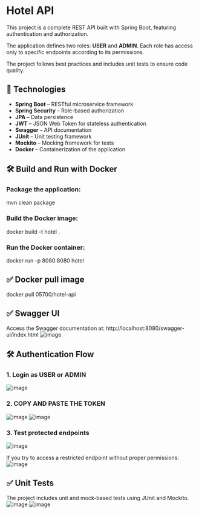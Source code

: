 # Hotel API

This project is a complete REST API built with Spring Boot, featuring authentication and authorization.

The application defines two roles: **USER** and **ADMIN**. Each role has access only to specific endpoints according to its permissions.

The project follows best practices and includes unit tests to ensure code quality.

## 🚀 Technologies

- **Spring Boot** – RESTful microservice framework  
- **Spring Security** – Role-based authorization  
- **JPA** – Data persistence  
- **JWT** – JSON Web Token for stateless authentication  
- **Swagger** – API documentation  
- **JUnit** – Unit testing framework  
- **Mockito** – Mocking framework for tests  
- **Docker** – Containerization of the application  

## 🛠️ Build and Run with Docker
### Package the application:
mvn clean package
### Build the Docker image:
docker build -t hotel .
### Run the Docker container:
docker run -p 8080:8080 hotel
## ✅ Docker pull image
docker pull 05700/hotel-api


## ✅ Swagger UI
Access the Swagger documentation at:
http://localhost:8080/swagger-ui/index.html
![image](https://github.com/user-attachments/assets/b54ab5dc-1b15-4320-afb2-0266b4b5d23a)

## 🛠️ Authentication Flow
### 1. Login as USER or ADMIN
![image](https://github.com/user-attachments/assets/8f08b5da-94a8-45a2-aba7-9053bab421b5)

### 2. COPY AND PASTE THE TOKEN 
![image](https://github.com/user-attachments/assets/6cf46244-a3bc-4f44-b3b6-18af02202629)
![image](https://github.com/user-attachments/assets/03ab4a5f-8ed1-484b-aa7b-5b6b770c663f)

### 3. Test protected endpoints
![image](https://github.com/user-attachments/assets/2f131ede-b32f-4cc5-b14e-78787f68e8a8)

If you try to access a restricted endpoint without proper permissions:
![image](https://github.com/user-attachments/assets/ce91913e-afae-4679-8792-8328aa1ee54d)

## ✅ Unit Tests
The project includes unit and mock-based tests using JUnit and Mockito.
![image](https://github.com/user-attachments/assets/574e9a37-1bdf-4c53-b2cc-eaf79ca190c9)
![image](https://github.com/user-attachments/assets/b09ed90a-ddc2-46f5-9627-005e9fc0801d)







